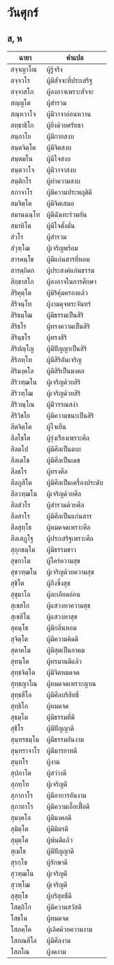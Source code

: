 # วันศุกร์
## ส, ห

| ฉายา | คำแปล |
| --- | --- |
| สจฺจญาโณ | ผู้รู้จริง |
| สจฺจวโร | ผู้มีสัจจะที่ประเสริฐ |
| สจฺจาสโภ | ผู้องอาจเพราะสัจจะ |
| สญฺญโต | ผู้สำรวม |
| สณฺหวาโจ | ผู้มีวาจาอ่อนหวาน |
| สทฺธาธิโก | ผู้ยิ่งด้วยศรัทธา |
| สนฺกาโย | ผู้มีกายสงบ |
| สนฺตจิตฺโต | ผู้มีจิตสงบ |
| สนฺตมโน | ผู้มีใจสงบ |
| สนฺตวาโจ | ผู้มีวาจาสงบ |
| สนฺติกโร | ผู้ทำความสงบ |
| สภาจาโร | ผู้มีความประพฤติดี |
| สมจิตฺโต | ผู้มีจิตเสมอ |
| สมานฉนฺโท | ผู้มีฉันทะร่วมกัน |
| สมาหิโต | ผู้มีใจตั้งมั่น |
| สํวโร | ผู้สำรวม |
| สํวุฑฺโฒ | ผู้เจริญพร้อม |
| สารคนฺโธ | ผู้มีแก่นสารที่หอม |
| สารตฺถิดก | ผู้ประสงค์แก่นธรรม |
| สิกฺขาสโภ | ผู้องอาจในการศึกษา |
| สิริคุตฺโต | ผู้มิริคุ้มครองแล้ว |
| สิริจนฺโท | ผู้งามดุจพระจันทร์ |
| สิริธมฺโฒ | ผู้มีธรรมเป็นสิริ |
| สิริธโร | ผู้ทรงความเป็นสิริ |
| สิรินฺธโร | ผู้ทรงสิริ |
| สิริปญฺโญ | ผู้มีปัญญาเป็นสิริ |
| สิริภทฺโท | ผู้มีสิริอันเจริญ |
| สิริมงฺคโล | ผู้มีสิริเป็นมงคล |
| สิริวฑฺฒโน | ผู้เจริญด้วยสิริ |
| สิริวฑฺโฒ | ผู้เจริญด้วยสิริ |
| สิริวณฺโณ | ผู้มีวรรณสง่า |
| สิริวิชโย | ผู้มีความชนะเป็นสิริ |
| สีตจิตฺโต | ผู้ใจเย็น |
| สีลโชโต | ผู้รุ่งเรืองเพราะศีล |
| สีลตโป | ผู้มีศีลเป็นตบะ |
| สีลเตโช | ผู้มีศีลเป็นเดช |
| สีลธโร | ผู้ทรงศีล |
| สีลภูสิโต | ผู้มีศีลเป็นเครื่องประดับ |
| สีลวฑฺฒโน | ผู้เจริญด้วยศีล |
| สีลสํวโร | ผู้สำรวมด้วยศีล |
| สีลสาโร | ผู้มีศีลเป็นแก่นสาร |
| สีลสุทฺโธ | ผู้หมดจดเพราะศีล |
| สีลเสฏฺโฐ | ผู้ประเสริฐเพราะศีล |
| สุกุกธมฺโม | ผู้มีธรรมขาว |
| สุขกาโม | ผู้ใคร่ความสุข |
| สุขวฑฺฒโน | ผู้เจริญด้วยความสุข |
| สุขิโต | ผู้ถึงซึ่งสุข |
| สุขุมาโล | ผู้ละเอียดอ่อน |
| สุเขสโก | ผู้แสวงหาความสุข |
| สุเขสิโน | ผู้แสวงหาสุข |
| สุคนฺโธ | ผู้มีกลิ่นหอม |
| สุจิตฺโต | ผู้มีความคิดดี |
| สุตาคโม | ผู้มีสุตเป็นอาคม |
| สุทนฺโต | ผู้ทรมานดีแล้ว |
| สุทฺธจิตฺโต | ผู้มีจิตหมดจด |
| สุทฺธญาโณ | ผู้หมดจดเพราะญาณ |
| สุทฺธสีโล | ผู้มีศีลบริสิทธิ์ |
| สุทฺธิโก | ผู้หมดจด |
| สุธมฺโม | ผู้มีธรรมที่ดี |
| สุธีโร | ผู้มีปัญญาดี |
| สุนฺทรธมฺโม | ผู้มีธรรมอันงาม |
| สุนฺทราจาโร | ผู้มีมารยาทดี |
| สุนฺทโร | ผู้งาม |
| สุปภาโต | ผู้สว่างดี |
| สุภทฺโท | ผู้เจริญดี |
| สุภากาโร | ผู้มีอาการอันงาม |
| สุภาทาโร | ผู้มีความเอื้อเฟื้อดี |
| สุมงฺคโล | ผู้มีมงคลดี |
| สุมิตฺโต | ผู้มีมิตรดี |
| สุมุตฺโต | ผู้พ้นดีแล้ว |
| สุเมโธ | ผู้มีปัญญาดี |
| สุรกฺโข | ผู้รักษาดี |
| สุวฑฺฒโน | ผู้เจริญดี |
| สุวฑฺโฒ | ผู้เจริญดี |
| สุสุทฺโธ | ผู้บริสุทธิ์ดี |
| โสตฺถิโก | ผู้มีความสวัสดี |
| โสธโน | ผู้หมดจด |
| โสภคฺโค | ผู้เลิศด้วยความงาม |
| โสภณสีโล | ผู้มีศีลงาม |
| โสภโณ | ผู้งดงาม |